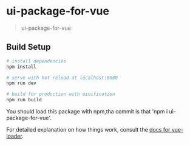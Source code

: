# ui-package-for-vue

> ui-package-for-vue

## Build Setup

``` bash
# install dependencies
npm install

# serve with hot reload at localhost:8080
npm run dev

# build for production with minification
npm run build
```
You should load this package with npm,tha commit is that 'npm i ui-package-for-vue'.

For detailed explanation on how things work, consult the [docs for vue-loader](http://vuejs.github.io/vue-loader).

